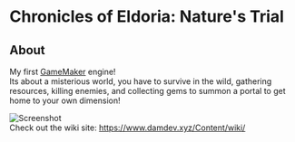# Chronicles of Eldoria: Nature's Trial
## About
My first [GameMaker](https://gamemaker.io/en) engine! 
<br>Its about a misterious world, you have to survive in the wild, gathering resources, killing enemies, and collecting gems to summon a portal to get home to your own dimension!

![Screenshot](https://www.damdev.xyz/Content/wiki/chroniclesOfEldoria.png)
<br>Check out the wiki site: https://www.damdev.xyz/Content/wiki/